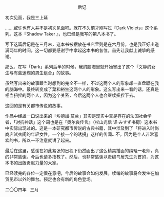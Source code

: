<p align="center">后记</p>

初次见面，我是三上延

…….或许也有人并不是初次见面吧。就在不久前才刚写过『Dark Violets』这个系列。这本『Shadow Taker 』，也已经是我写的第八本书了。

写下这篇后记是在三月末，这本书被摆放在书店里则是在六月份。也是我正好出道满两年的时间。这一切都要感谢手中拿起这本书的各位。首先让我献上诚挚的感谢。

那么，在写「Dark」系列后半的时候，我的脑海里就开始冒出了这个「文静的女生与有些迷糊的男生组合」的故事。

虽然写出来的故事跟当时想到的完全不一样，不过这两个人的形象却一直盘踞在我的脑海中。最终转变成了葉和裕生这两个人的形象。这么写出来一看的话，还真是相当扭捏的两个人，因为这个关系，今后这两个人也会继续扭捏下去。

这回的是有关都市传说的故事。

作品中经雄一口说出来的「埃德加·莫兰」其实是现实中真是存在的法国社会学者，「对抗神话」这个词也是在『奥尔良传言』（杉山光信 译·みすず书房）这本书中实际出现过的。这是一本研究都市传说的古典书籍，其中涉及到了「将进入时尚商店试衣间的年轻女性，一个接一个的诱拐」这样的传闻…不，因为是个人非常喜欢的书，所以一不注意就讲了起来。

最后在这里，感谢在如此紧张的日程下仍然画出了这么精美插画的纯珪一老师，真的非常感谢。今后也请多指教了。然后，也非常感谢以责编鸟居先生为首的，为这本书的出版贡献力量的大家。

已经读完的各位一定很在意吧，今后的故事会如何发展。续编的故事将会发生在加贺见市以外的舞台。预定也会有新的角色登场。

二〇〇四年   三月

